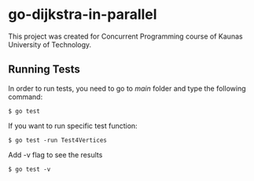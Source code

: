 # go-dijkstra-in-parallel

This project was created for Concurrent Programming course of Kaunas University of Technology.


## Running Tests

In order to run tests, you need to go to *main* folder and type the following command:

```
$ go test
```

If you want to run specific test function:
```
$ go test -run Test4Vertices
```

Add -v flag to see the results
```
$ go test -v
```

